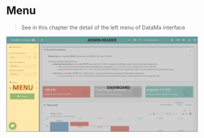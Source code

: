 # Menu

> See in this chapter the detail of the left menu of DataMa interface

![menu](images/Menu-Solutions-1024x512.png)
